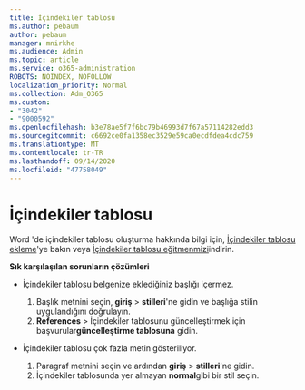 ```yaml
---
title: İçindekiler tablosu
ms.author: pebaum
author: pebaum
manager: mnirkhe
ms.audience: Admin
ms.topic: article
ms.service: o365-administration
ROBOTS: NOINDEX, NOFOLLOW
localization_priority: Normal
ms.collection: Adm_O365
ms.custom:
- "3042"
- "9000592"
ms.openlocfilehash: b3e78ae5f7f6bc79b46993d7f67a57114282edd3
ms.sourcegitcommit: c6692ce0fa1358ec3529e59ca0ecdfdea4cdc759
ms.translationtype: MT
ms.contentlocale: tr-TR
ms.lasthandoff: 09/14/2020
ms.locfileid: "47758049"
---
```

# <a name="table-of-contents"></a>İçindekiler tablosu

Word 'de içindekiler tablosu oluşturma hakkında bilgi için, [İçindekiler tablosu ekleme](https://support.office.com/article/882e8564-0edb-435e-84b5-1d8552ccf0c0)'ye bakın veya [İçindekiler tablosu eğitmenmizi](https://go.microsoft.com/fwlink/?linkid=2065106)indirin.

**Sık karşılaşılan sorunların çözümleri**

- İçindekiler tablosu belgenize eklediğiniz başlığı içermez.
  1. Başlık metnini seçin, **giriş**  >  **stilleri**'ne gidin ve başlığa stilin uygulandığını doğrulayın.
  2. **References**  >  İçindekiler tablosunu güncelleştirmek için başvurular**güncelleştirme tablosuna** gidin.

- İçindekiler tablosu çok fazla metin gösteriliyor. 
  1. Paragraf metnini seçin ve ardından **giriş**  >  **stilleri**'ne gidin.
  2. İçindekiler tablosunda yer almayan **normal**gibi bir stil seçin.